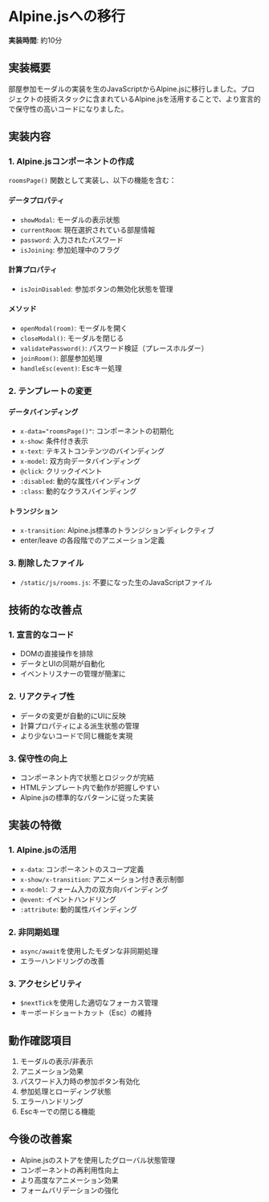 # Alpine.jsへの移行

**実装時間**: 約10分

## 実装概要

部屋参加モーダルの実装を生のJavaScriptからAlpine.jsに移行しました。プロジェクトの技術スタックに含まれているAlpine.jsを活用することで、より宣言的で保守性の高いコードになりました。

## 実装内容

### 1. Alpine.jsコンポーネントの作成

`roomsPage()` 関数として実装し、以下の機能を含む：

#### データプロパティ
- `showModal`: モーダルの表示状態
- `currentRoom`: 現在選択されている部屋情報
- `password`: 入力されたパスワード
- `isJoining`: 参加処理中のフラグ

#### 計算プロパティ
- `isJoinDisabled`: 参加ボタンの無効化状態を管理

#### メソッド
- `openModal(room)`: モーダルを開く
- `closeModal()`: モーダルを閉じる
- `validatePassword()`: パスワード検証（プレースホルダー）
- `joinRoom()`: 部屋参加処理
- `handleEsc(event)`: Escキー処理

### 2. テンプレートの変更

#### データバインディング
- `x-data="roomsPage()"`: コンポーネントの初期化
- `x-show`: 条件付き表示
- `x-text`: テキストコンテンツのバインディング
- `x-model`: 双方向データバインディング
- `@click`: クリックイベント
- `:disabled`: 動的な属性バインディング
- `:class`: 動的なクラスバインディング

#### トランジション
- `x-transition`: Alpine.js標準のトランジションディレクティブ
- enter/leave の各段階でのアニメーション定義

### 3. 削除したファイル
- `/static/js/rooms.js`: 不要になった生のJavaScriptファイル

## 技術的な改善点

### 1. 宣言的なコード
- DOMの直接操作を排除
- データとUIの同期が自動化
- イベントリスナーの管理が簡潔に

### 2. リアクティブ性
- データの変更が自動的にUIに反映
- 計算プロパティによる派生状態の管理
- より少ないコードで同じ機能を実現

### 3. 保守性の向上
- コンポーネント内で状態とロジックが完結
- HTMLテンプレート内で動作が把握しやすい
- Alpine.jsの標準的なパターンに従った実装

## 実装の特徴

### 1. Alpine.jsの活用
- `x-data`: コンポーネントのスコープ定義
- `x-show/x-transition`: アニメーション付き表示制御
- `x-model`: フォーム入力の双方向バインディング
- `@event`: イベントハンドリング
- `:attribute`: 動的属性バインディング

### 2. 非同期処理
- `async/await`を使用したモダンな非同期処理
- エラーハンドリングの改善

### 3. アクセシビリティ
- `$nextTick`を使用した適切なフォーカス管理
- キーボードショートカット（Esc）の維持

## 動作確認項目

1. モーダルの表示/非表示
2. アニメーション効果
3. パスワード入力時の参加ボタン有効化
4. 参加処理とローディング状態
5. エラーハンドリング
6. Escキーでの閉じる機能

## 今後の改善案

- Alpine.jsのストアを使用したグローバル状態管理
- コンポーネントの再利用性向上
- より高度なアニメーション効果
- フォームバリデーションの強化